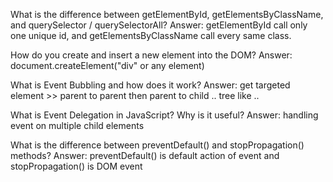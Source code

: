 What is the difference between getElementById, getElementsByClassName, and querySelector / querySelectorAll?
Answer: getElementById call only one unique id, and getElementsByClassName call every same class.

How do you create and insert a new element into the DOM?
Answer: document.createElement("div" or any element)

What is Event Bubbling and how does it work?
Answer: get targeted element >> parent to parent then parent to child .. tree like ..

What is Event Delegation in JavaScript? Why is it useful?
Answer: handling event on multiple child elements 

What is the difference between preventDefault() and stopPropagation() methods?
Answer: preventDefault() is default action of event and stopPropagation() is DOM event 
